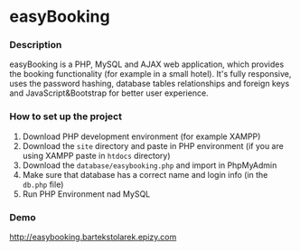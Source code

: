 # easyBooking

### Description
easyBooking is a PHP, MySQL and AJAX web application, which provides the booking functionality (for example in a small hotel). It's fully responsive, uses the password hashing, database tables relationships and foreign keys and JavaScript&Bootstrap for better user experience.

### How to set up the project
1. Download PHP development environment (for example XAMPP)
2. Download the ``` site ``` directory and paste in PHP environment (if you are using XAMPP paste in ``` htdocs ``` directory)
3. Download the ``` database/easybooking.php ``` and import in PhpMyAdmin
4. Make sure that database has a correct name and login info (in the ``` db.php ``` file)
5. Run PHP Environment nad MySQL

### Demo
http://easybooking.bartekstolarek.epizy.com
